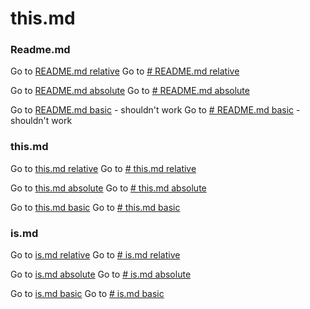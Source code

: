 # this.md

### Readme.md

Go to [README.md relative](../README.md)
Go to [# README.md relative](../README.md#thismd)

Go to [README.md absolute](/README.md)
Go to [# README.md absolute](/README.md#thismd)

Go to [README.md basic](README.md) - shouldn't work
Go to [# README.md basic](README.md#thismd) - shouldn't work

### this.md

Go to [this.md relative](./this.md)
Go to [# this.md relative](./this.md#thismd-1)

Go to [this.md absolute](/this/this.md)
Go to [# this.md absolute](/this/this.md#thismd-1)

Go to [this.md basic](this.md)
Go to [# this.md basic](this.md#thismd-1)

### is.md

Go to [is.md relative](./is/is.md)
Go to [# is.md relative](./is/is.md#ismd-1)

Go to [is.md absolute](/this/is/is.md)
Go to [# is.md absolute](/this/is/is.md#ismd-1)

Go to [is.md basic](is/is.md)
Go to [# is.md basic](is/is.md#ismd-1)
